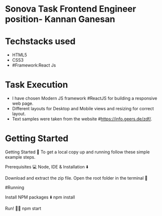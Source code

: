# Sonova Task Frontend Engineer position- Kannan Ganesan

# Techstacks used
* HTML5
* CSS3
* #Framework:React Js

# Task Execution
* I have chosen Modern JS framework #ReactJS for building a responsive web page.
* Different layouts for Desktop and Mobile views and resizing for correct layout.
* Text samples were taken from the website #https://info.geers.de/zdf/.

# Getting Started
Getting Started 🚀 To get a local copy up and running follow these simple example steps.

Prerequisites 💻 Node, IDE & Installation ⬇️

Download and extract the zip file.
Open the root folder in the terminal 👥

#Running

Install NPM packages ⬇️
npm install

Run! 🏃‍♂️
npm start
